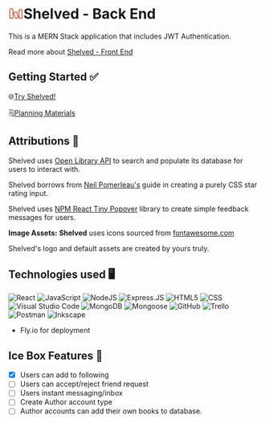 # <img src="https://raw.githubusercontent.com/Reizor-75/Shelved-front-end/e9e1dd75a41d54631d6e9629aaede3adae1d26ec/src/assets/Shelved_Logo_V2.svg" alt="Shelved Icon" width="30"/>Shelved - Back End

This is a MERN Stack application that includes JWT Authentication.

Read more about [Shelved - Front End](https://github.com/Reizor-75/Shelved-front-end)

## Getting Started ✅
🌐[Try Shelved!](https://trello.com/b/mHVSYVS2/shelved)

🗒️[Planning Materials](https://trello.com/b/m9fyUYR0/michelle-linares-noted)

## Attributions 📣
Shelved uses [Open Library API](https://openlibrary.org/dev/docs/restful_api) to search and populate its database for users to interact with.

Shelved borrows from [Neil Pomerleau's](https://codepen.io/neilpomerleau/pen/wzxzQM) guide in creating a purely CSS star rating input.

Shelved uses [NPM React Tiny Popover](https://www.npmjs.com/package/react-tiny-popover) library to create simple feedback messages for users.

**Image Assets:** **Shelved** uses icons sourced from [fontawesome.com](https://fontawesome.com/)

Shelved's logo and default assets are created by yours truly.

## Technologies used 🖥
![React](https://img.shields.io/badge/react-%2320232a.svg?style=for-the-badge&logo=react&logoColor=%2361DAFB)
![JavaScript](https://img.shields.io/badge/javascript-%23323330.svg?style=for-the-badge&logo=javascript&logoColor=%23F7DF1E)
![NodeJS](https://img.shields.io/badge/Node.js-43853D?style=for-the-badge&logo=node.js&logoColorj=white)
![Express.JS](https://img.shields.io/badge/Express.js-404D59?style=for-the-badge)
![HTML5](https://img.shields.io/badge/html5-%23E34F26.svg?style=for-the-badge&logo=html5&logoColor=white)
![CSS](https://img.shields.io/badge/CSS-239120?&style=for-the-badge&logo=css3&logoColor=white)
![Visual Studio Code](https://img.shields.io/badge/Visual%20Studio%20Code-0078d7.svg?style=for-the-badge&logo=visual-studio-code&logoColor=white)
![MongoDB](https://img.shields.io/badge/MongoDB-4EA94B?style=for-the-badge&logo=mongodb&logoColor=white)
![Mongoose](https://img.shields.io/badge/Mongoose-880000.svg?style=for-the-badge&logo=Mongoose&logoColor=white)
![GitHub](https://img.shields.io/badge/GitHub-100000?style=for-the-badge&logo=github&logoColor=white)
![Trello](https://img.shields.io/badge/Trello-%23026AA7.svg?style=for-the-badge&logo=Trello&logoColor=white)
![Postman](https://img.shields.io/badge/Postman-FF6C37?style=for-the-badge&logo=postman&logoColor=white)
![Inkscape](https://img.shields.io/badge/Inkscape-e0e0e0?style=for-the-badge&logo=inkscape&logoColor=080A13)

- Fly.io for deployment

## Ice Box Features 🧊
- [x] Users can add to following
- [ ] Users can accept/reject friend request
- [ ] Users instant messaging/inbox
- [ ] Create Author account type
- [ ] Author accounts can add their own books to database.